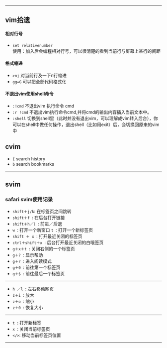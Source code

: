 ***

## vim拾遗
#### 相对行号
* `set relativenumber`
</br>使用：加入后会编程相对行号，可以很清楚的看到当前行与屏幕上某行的间距

#### 格式缩进
* ``>nj`` 对当前行及一下n行缩进
* ``gg=G`` 可以把全部代码格式化

#### 不退出vim使用shell命令
* ``:!cmd``
不退出vim 执行命令 cmd
* ``:r !cmd``
不退出vim执行命令cmd,并将cmd的输出内容插入当前文本中。
* ``:shell``
切换到shell里（此时并没有退出vim，可以理解成vim转入后台），你可以在shell中做任何操作，退出shell（比如用exit）后，会切换回原来的vim中

## cvim
* ``I``   search history
* ``b``   search bookmarks

***

## svim
### safari svim使用记录
* ``shift＋j/k``: 在标签页之间跳转
* ``shift＋f ``: 在后台打开链接
* ``shift＋h／l ``: 前进／后退
* ``w ``: 打开一个新窗口 ``t ``: 打开一个新标签页
* ``shift ＋ x ``: 打开最近关闭的标签页
* ``ctrl＋shift＋x ``: 后台打开最近关闭的白哦签页
* ``g＋x＋t ``: 关闭右侧的一个标签页
* ``g＋? ``: 显示帮助
* ``g＋r ``: 进入阅读模式
* ``g＋0 ``: 前往第一个标签页
* ``g＋$ ``: 前往最后一个标签页
***
* ``h ／l ``: 左右移动网页
* ``z＋i ``: 放大
* ``z＋o ``: 缩小
* ``z＋0 ``: 恢复大小
***
* ``t ``: 打开新标签
* ``x ``: 关闭当前标签页
* ``</>``: 移动当前标签页位置

***
